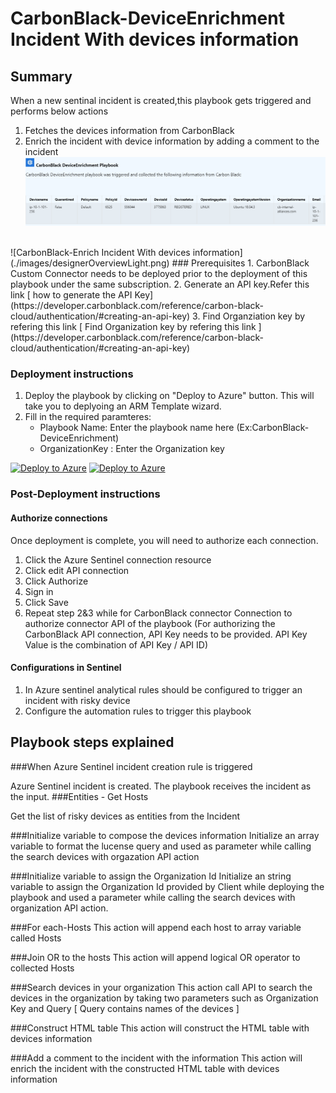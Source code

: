 # CarbonBlack-DeviceEnrichment Incident With devices information
 ## Summary
 When a new sentinal incident is created,this playbook gets triggered and performs below actions
 1. Fetches the devices information from CarbonBlack
 2. Enrich the incident with device information by adding a comment to the incident<br>
     ![Comment example](./images/Incident_Comment.png)
<br>
![CarbonBlack-Enrich Incident With devices information](./images/designerOverviewLight.png)
### Prerequisites 
1. CarbonBlack Custom Connector needs to be deployed prior to the deployment of this playbook under the same subscription.
2. Generate an API key.Refer this link [ how to generate the API Key](https://developer.carbonblack.com/reference/carbon-black-cloud/authentication/#creating-an-api-key)
3. Find Organziation key by refering this link [ Find Organization key by refering this link ](https://developer.carbonblack.com/reference/carbon-black-cloud/authentication/#creating-an-api-key)

### Deployment instructions 
1. Deploy the playbook by clicking on "Deploy to Azure" button. This will take you to deplyoing an ARM Template wizard.
2. Fill in the required paramteres:
    * Playbook Name: Enter the playbook name here (Ex:CarbonBlack-DeviceEnrichment)
    * OrganizationKey : Enter the Organization key
    
[![Deploy to Azure](https://aka.ms/deploytoazurebutton)](https://portal.azure.com/#create/Microsoft.Template/uri/https%3A%2F%2Fraw.githubusercontent.com%2FAzure%2FAzure-Sentinel%2Fmaster%2FPlaybooks%2FCarbonBlack%2FPlaybooks%2FCarbonBlack-DeviceEnrichment%2Fazuredeploy.json) [![Deploy to Azure](https://aka.ms/deploytoazuregovbutton)](https://portal.azure.us/#create/Microsoft.Template/uri/https%3A%2F%2Fraw.githubusercontent.com%2FAzure%2FAzure-Sentinel%2Fmaster%2FPlaybooks%2FCarbonBlack%2FPlaybooks%2FCarbonBlack-DeviceEnrichment%2Fazuredeploy.json)

### Post-Deployment instructions 
#### Authorize connections
Once deployment is complete, you will need to authorize each connection.
1.	Click the Azure Sentinel connection resource
2.	Click edit API connection
3.	Click Authorize
4.	Sign in
5.	Click Save
6.	Repeat step 2&3 while for CarbonBlack connector Connection to authorize connector API of the playbook (For authorizing the CarbonBlack API connection, API Key needs to be provided. API Key Value is the combination of API Key / API ID)
#### Configurations in Sentinel
1. In Azure sentinel analytical rules should be configured to trigger an incident with risky device 
2. Configure the automation rules to trigger this playbook


## Playbook steps explained
###When Azure Sentinel incident creation rule is triggered

Azure Sentinel incident is created. The playbook receives the incident as the input.
###Entities - Get Hosts

Get the list of risky devices as entities from the Incident

###Initialize variable to compose the devices information
Initialize an array variable to format the lucense query and used as parameter while calling the search devices with orgazation API action

###Initialize variable to assign the Organization Id
Initialize an string variable to assign the Organization Id provided by Client while deploying the playbook and used a parameter while calling the search devices with organization API action.

###For each-Hosts
This action will append each host to array variable called Hosts

###Join OR to the hosts
This action will append logical OR operator to collected Hosts

###Search devices in your organization
This action call API to search the devices in the organization by taking two parameters such as Organization Key and Query [ Query contains names of the devices ]

###Construct HTML table
This action will construct the HTML table with devices information

###Add a comment to the incident with the information
This action will enrich the incident with the constructed HTML table with devices information
